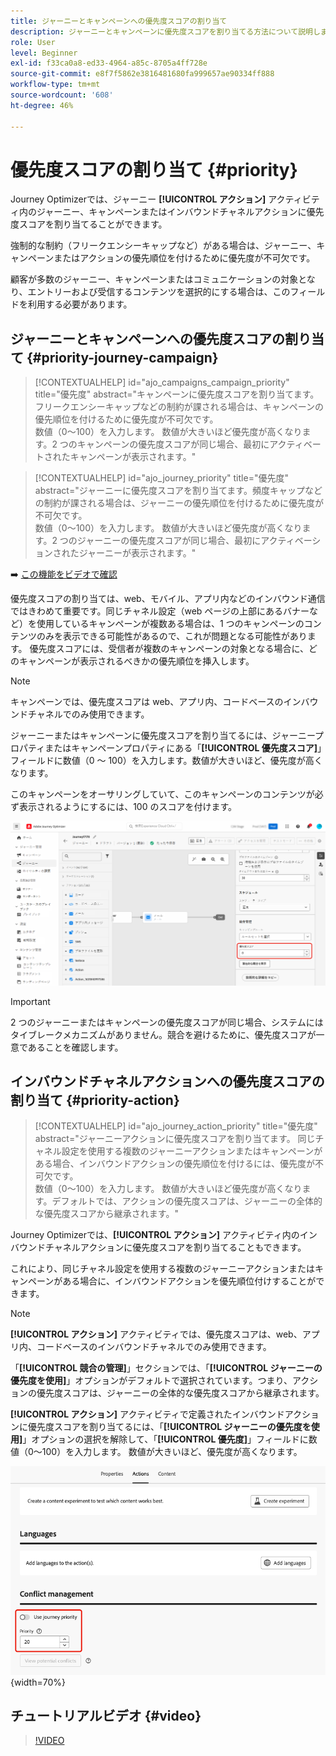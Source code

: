```yaml
---
title: ジャーニーとキャンペーンへの優先度スコアの割り当て
description: ジャーニーとキャンペーンに優先度スコアを割り当てる方法について説明します。
role: User
level: Beginner
exl-id: f33ca0a8-ed33-4964-a85c-8705a4ff728e
source-git-commit: e8f7f5862e3816481680fa999657ae90334ff888
workflow-type: tm+mt
source-wordcount: '608'
ht-degree: 46%

---
```


# 優先度スコアの割り当て {#priority}

Journey Optimizerでは、ジャーニー **[!UICONTROL アクション]** アクティビティ内のジャーニー、キャンペーンまたはインバウンドチャネルアクションに優先度スコアを割り当てることができます。

強制的な制約（フリークエンシーキャップなど）がある場合は、ジャーニー、キャンペーンまたはアクションの優先順位を付けるために優先度が不可欠です。

顧客が多数のジャーニー、キャンペーンまたはコミュニケーションの対象となり、エントリーおよび受信するコンテンツを選択的にする場合は、このフィールドを利用する必要があります。

## ジャーニーとキャンペーンへの優先度スコアの割り当て {#priority-journey-campaign}

>[!CONTEXTUALHELP]
>id="ajo_campaigns_campaign_priority"
>title="優先度"
>abstract="キャンペーンに優先度スコアを割り当てます。フリークエンシーキャップなどの制約が課される場合は、キャンペーンの優先順位を付けるために優先度が不可欠です。</br> 数値（0～100）を入力します。 数値が大きいほど優先度が高くなります。2 つのキャンペーンの優先度スコアが同じ場合、最初にアクティベートされたキャンペーンが表示されます。"

>[!CONTEXTUALHELP]
>id="ajo_journey_priority"
>title="優先度"
>abstract="ジャーニーに優先度スコアを割り当てます。頻度キャップなどの制約が課される場合は、ジャーニーの優先順位を付けるために優先度が不可欠です。</br> 数値（0～100）を入力します。 数値が大きいほど優先度が高くなります。2 つのジャーニーの優先度スコアが同じ場合、最初にアクティベーションされたジャーニーが表示されます。"

➡️ [この機能をビデオで確認](#video)

優先度スコアの割り当ては、web、モバイル、アプリ内などのインバウンド通信ではきわめて重要です。同じチャネル設定（web ページの上部にあるバナーなど）を使用しているキャンペーンが複数ある場合は、1 つのキャンペーンのコンテンツのみを表示できる可能性があるので、これが問題となる可能性があります。 優先度スコアには、受信者が複数のキャンペーンの対象となる場合に、どのキャンペーンが表示されるべきかの優先順位を挿入します。

>[!NOTE]
>
>キャンペーンでは、優先度スコアは web、アプリ内、コードベースのインバウンドチャネルでのみ使用できます。

ジャーニーまたはキャンペーンに優先度スコアを割り当てるには、ジャーニープロパティまたはキャンペーンプロパティにある「**[!UICONTROL 優先度スコア]**」フィールドに数値（0 ～ 100）を入力します。数値が大きいほど、優先度が高くなります。

このキャンペーンをオーサリングしていて、このキャンペーンのコンテンツが必ず表示されるようにするには、100 のスコアを付けます。

![](assets/priority-score.png)

>[!IMPORTANT]
>
>2 つのジャーニーまたはキャンペーンの優先度スコアが同じ場合、システムにはタイブレークメカニズムがありません。競合を避けるために、優先度スコアが一意であることを確認します。

## インバウンドチャネルアクションへの優先度スコアの割り当て {#priority-action}

>[!CONTEXTUALHELP]
>id="ajo_journey_action_priority"
>title="優先度"
>abstract="ジャーニーアクションに優先度スコアを割り当てます。 同じチャネル設定を使用する複数のジャーニーアクションまたはキャンペーンがある場合、インバウンドアクションの優先順位を付けるには、優先度が不可欠です。</br> 数値（0～100）を入力します。 数値が大きいほど優先度が高くなります。デフォルトでは、アクションの優先度スコアは、ジャーニーの全体的な優先度スコアから継承されます。"

Journey Optimizerでは、**[!UICONTROL アクション]** アクティビティ内のインバウンドチャネルアクションに優先度スコアを割り当てることもできます。

これにより、同じチャネル設定を使用する複数のジャーニーアクションまたはキャンペーンがある場合に、インバウンドアクションを優先順位付けすることができます。

>[!NOTE]
>
>**[!UICONTROL アクション]** アクティビティでは、優先度スコアは、web、アプリ内、コードベースのインバウンドチャネルでのみ使用できます。

「**[!UICONTROL 競合の管理]**」セクションでは、「**[!UICONTROL ジャーニーの優先度を使用]**」オプションがデフォルトで選択されています。つまり、アクションの優先度スコアは、ジャーニーの全体的な優先度スコアから継承されます。

**[!UICONTROL アクション]** アクティビティで定義されたインバウンドアクションに優先度スコアを割り当てるには、「**[!UICONTROL ジャーニーの優先度を使用]**」オプションの選択を解除して、「**[!UICONTROL 優先度]**」フィールドに数値（0～100）を入力します。 数値が大きいほど、優先度が高くなります。

![](assets/action-journey-priority-score.png){width=70%}

## チュートリアルビデオ {#video}

>[!VIDEO](https://video.tv.adobe.com/v/3435529?quality=12)
